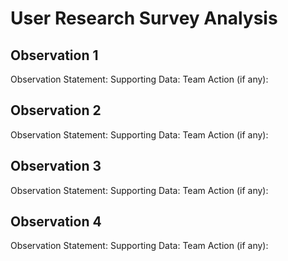 # User Research Survey Analysis

## Observation 1
  Observation Statement:
  Supporting Data: 
  Team Action (if any):

## Observation 2
  Observation Statement:
  Supporting Data: 
  Team Action (if any):

## Observation 3
  Observation Statement:
  Supporting Data: 
  Team Action (if any):

## Observation 4
  Observation Statement:
  Supporting Data: 
  Team Action (if any):
